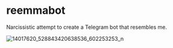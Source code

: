 # reemmabot
Narcissistic attempt to create a Telegram bot that resembles me.

![14017620_528843420638536_602253253_n](https://cloud.githubusercontent.com/assets/15091596/17732287/e85a96f8-6468-11e6-8f57-ee1ee2bf6ce7.jpg)
